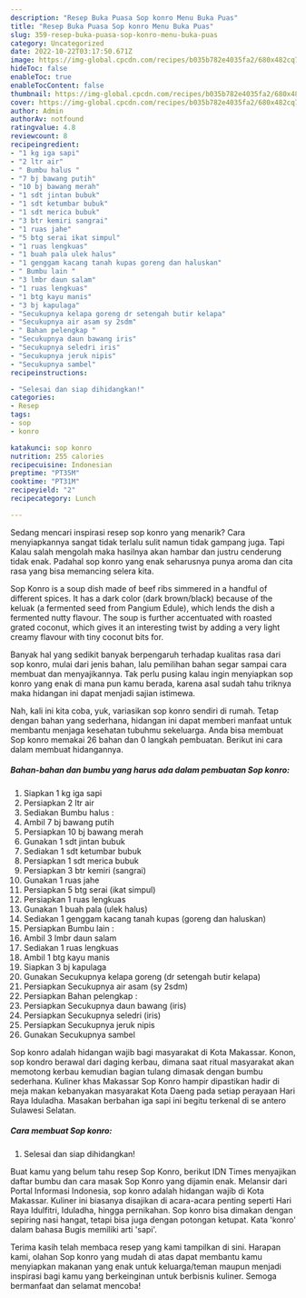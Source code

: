 ```yaml
---
description: "Resep Buka Puasa Sop konro Menu Buka Puas"
title: "Resep Buka Puasa Sop konro Menu Buka Puas"
slug: 359-resep-buka-puasa-sop-konro-menu-buka-puas
category: Uncategorized
date: 2022-10-22T03:17:50.671Z
image: https://img-global.cpcdn.com/recipes/b035b782e4035fa2/680x482cq70/sop-konro-foto-resep-utama.jpg
hideToc: false
enableToc: true
enableTocContent: false
thumbnail: https://img-global.cpcdn.com/recipes/b035b782e4035fa2/680x482cq70/sop-konro-foto-resep-utama.jpg
cover: https://img-global.cpcdn.com/recipes/b035b782e4035fa2/680x482cq70/sop-konro-foto-resep-utama.jpg
author: Admin
authorAv: notfound
ratingvalue: 4.8
reviewcount: 8
recipeingredient:
- "1 kg iga sapi"
- "2 ltr air"
- " Bumbu halus "
- "7 bj bawang putih"
- "10 bj bawang merah"
- "1 sdt jintan bubuk"
- "1 sdt ketumbar bubuk"
- "1 sdt merica bubuk"
- "3 btr kemiri sangrai"
- "1 ruas jahe"
- "5 btg serai ikat simpul"
- "1 ruas lengkuas"
- "1 buah pala ulek halus"
- "1 genggam kacang tanah kupas goreng dan haluskan"
- " Bumbu lain "
- "3 lmbr daun salam"
- "1 ruas lengkuas"
- "1 btg kayu manis"
- "3 bj kapulaga"
- "Secukupnya kelapa goreng dr setengah butir kelapa"
- "Secukupnya air asam sy 2sdm"
- " Bahan pelengkap "
- "Secukupnya daun bawang iris"
- "Secukupnya seledri iris"
- "Secukupnya jeruk nipis"
- "Secukupnya sambel"
recipeinstructions:

- "Selesai dan siap dihidangkan!"
categories:
- Resep
tags:
- sop
- konro

katakunci: sop konro 
nutrition: 255 calories
recipecuisine: Indonesian
preptime: "PT35M"
cooktime: "PT31M"
recipeyield: "2"
recipecategory: Lunch

---
```



Sedang mencari inspirasi resep sop konro yang menarik? Cara menyiapkannya sangat tidak terlalu sulit namun tidak gampang juga. Tapi Kalau salah mengolah maka hasilnya akan hambar dan justru cenderung tidak enak. Padahal sop konro yang enak seharusnya punya aroma dan cita rasa yang bisa memancing selera kita.


Sop Konro is a soup dish made of beef ribs simmered in a handful of different spices. It has a dark color (dark brown/black) because of the keluak (a fermented seed from Pangium Edule), which lends the dish a fermented nutty flavour. The soup is further accentuated with roasted grated coconut, which gives it an interesting twist by adding a very light creamy flavour with tiny coconut bits for.

Banyak hal yang sedikit banyak berpengaruh terhadap kualitas rasa dari sop konro, mulai dari jenis bahan, lalu pemilihan bahan segar sampai cara membuat dan menyajikannya. Tak perlu pusing kalau ingin menyiapkan sop konro yang enak di mana pun kamu berada, karena asal sudah tahu triknya maka hidangan ini dapat menjadi sajian istimewa.


Nah, kali ini kita coba, yuk, variasikan sop konro sendiri di rumah. Tetap dengan bahan yang sederhana, hidangan ini dapat memberi manfaat untuk membantu menjaga kesehatan tubuhmu sekeluarga. Anda bisa membuat Sop konro memakai 26 bahan dan 0 langkah pembuatan. Berikut ini cara dalam membuat hidangannya.

<!--inarticleads1-->

##### Bahan-bahan dan bumbu yang harus ada dalam pembuatan Sop konro:

1. Siapkan 1 kg iga sapi
1. Persiapkan 2 ltr air
1. Sediakan  Bumbu halus :
1. Ambil 7 bj bawang putih
1. Persiapkan 10 bj bawang merah
1. Gunakan 1 sdt jintan bubuk
1. Sediakan 1 sdt ketumbar bubuk
1. Persiapkan 1 sdt merica bubuk
1. Persiapkan 3 btr kemiri (sangrai)
1. Gunakan 1 ruas jahe
1. Persiapkan 5 btg serai (ikat simpul)
1. Persiapkan 1 ruas lengkuas
1. Gunakan 1 buah pala (ulek halus)
1. Sediakan 1 genggam kacang tanah kupas (goreng dan haluskan)
1. Persiapkan  Bumbu lain :
1. Ambil 3 lmbr daun salam
1. Sediakan 1 ruas lengkuas
1. Ambil 1 btg kayu manis
1. Siapkan 3 bj kapulaga
1. Gunakan Secukupnya kelapa goreng (dr setengah butir kelapa)
1. Persiapkan Secukupnya air asam (sy 2sdm)
1. Persiapkan  Bahan pelengkap :
1. Persiapkan Secukupnya daun bawang (iris)
1. Persiapkan Secukupnya seledri (iris)
1. Persiapkan Secukupnya jeruk nipis
1. Gunakan Secukupnya sambel


Sop konro adalah hidangan wajib bagi masyarakat di Kota Makassar. Konon, sop kondro berawal dari daging kerbau, dimana saat ritual masyarakat akan memotong kerbau kemudian bagian tulang dimasak dengan bumbu sederhana. Kuliner khas Makassar Sop Konro hampir dipastikan hadir di meja makan kebanyakan masyarakat Kota Daeng pada setiap perayaan Hari Raya Iduladha. Masakan berbahan iga sapi ini begitu terkenal di se antero Sulawesi Selatan. 

<!--inarticleads2-->

##### Cara membuat Sop konro:


1. Selesai dan siap dihidangkan!

Buat kamu yang belum tahu resep Sop Konro, berikut IDN Times menyajikan daftar bumbu dan cara masak Sop Konro yang dijamin enak. Melansir dari Portal Informasi Indonesia, sop konro adalah hidangan wajib di Kota Makassar. Kuliner ini biasanya disajikan di acara-acara penting seperti Hari Raya Idulfitri, Iduladha, hingga pernikahan. Sop konro bisa dimakan dengan sepiring nasi hangat, tetapi bisa juga dengan potongan ketupat. Kata &#39;konro&#39; dalam bahasa Bugis memiliki arti &#39;sapi&#39;. 

Terima kasih telah membaca resep yang kami tampilkan di sini. Harapan kami, olahan Sop konro yang mudah di atas dapat membantu kamu menyiapkan makanan yang enak untuk keluarga/teman maupun menjadi inspirasi bagi kamu yang berkeinginan untuk berbisnis kuliner. Semoga bermanfaat dan selamat mencoba!
